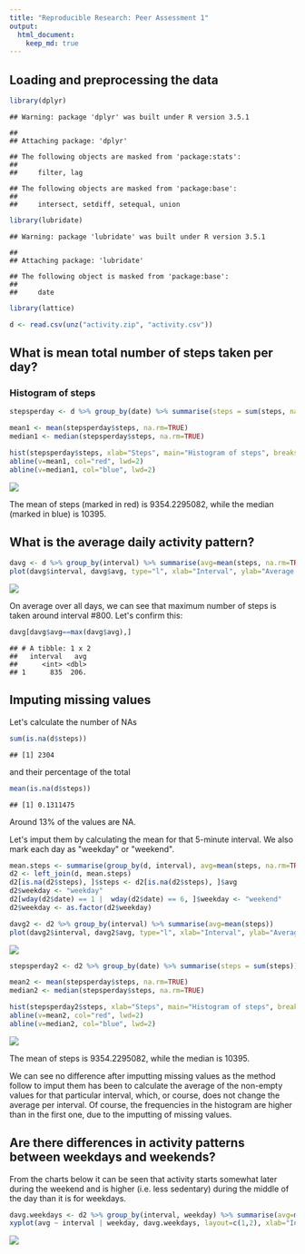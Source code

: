 ```yaml
---
title: "Reproducible Research: Peer Assessment 1"
output: 
  html_document:
    keep_md: true
---
```



## Loading and preprocessing the data

```r
library(dplyr)
```

```
## Warning: package 'dplyr' was built under R version 3.5.1
```

```
## 
## Attaching package: 'dplyr'
```

```
## The following objects are masked from 'package:stats':
## 
##     filter, lag
```

```
## The following objects are masked from 'package:base':
## 
##     intersect, setdiff, setequal, union
```

```r
library(lubridate)
```

```
## Warning: package 'lubridate' was built under R version 3.5.1
```

```
## 
## Attaching package: 'lubridate'
```

```
## The following object is masked from 'package:base':
## 
##     date
```

```r
library(lattice)

d <- read.csv(unz("activity.zip", "activity.csv"))
```


## What is mean total number of steps taken per day?

### Histogram of steps


```r
stepsperday <- d %>% group_by(date) %>% summarise(steps = sum(steps, na.rm=TRUE))

mean1 <- mean(stepsperday$steps, na.rm=TRUE)
median1 <- median(stepsperday$steps, na.rm=TRUE)

hist(stepsperday$steps, xlab="Steps", main="Histogram of steps", breaks=30)
abline(v=mean1, col="red", lwd=2)
abline(v=median1, col="blue", lwd=2)
```

![](PA1_template_files/figure-html/unnamed-chunk-2-1.png)<!-- -->

The mean of steps (marked in red) is 9354.2295082, while the median (marked in blue) is 10395.


## What is the average daily activity pattern?

```r
davg <- d %>% group_by(interval) %>% summarise(avg=mean(steps, na.rm=TRUE))
plot(davg$interval, davg$avg, type="l", xlab="Interval", ylab="Average number of steps")
```

![](PA1_template_files/figure-html/unnamed-chunk-3-1.png)<!-- -->

On average over all days, we can see that maximum number of steps is taken around interval #800. Let's confirm this:


```r
davg[davg$avg==max(davg$avg),]
```

```
## # A tibble: 1 x 2
##   interval   avg
##      <int> <dbl>
## 1      835  206.
```

## Imputing missing values
Let's calculate the number of NAs

```r
sum(is.na(d$steps))
```

```
## [1] 2304
```

and their percentage of the total

```r
mean(is.na(d$steps))
```

```
## [1] 0.1311475
```
Around 13% of the values are NA.

Let's imput them by calculating the mean for that 5-minute interval. We also mark each day as "weekday" or "weekend".


```r
mean.steps <- summarise(group_by(d, interval), avg=mean(steps, na.rm=TRUE))
d2 <- left_join(d, mean.steps)
d2[is.na(d2$steps), ]$steps <- d2[is.na(d2$steps), ]$avg
d2$weekday <- "weekday"
d2[wday(d2$date) == 1 |  wday(d2$date) == 6, ]$weekday <- "weekend"
d2$weekday <- as.factor(d2$weekday)
```


```r
davg2 <- d2 %>% group_by(interval) %>% summarise(avg=mean(steps)) 
plot(davg2$interval, davg2$avg, type="l", xlab="Interval", ylab="Average number of steps")
```

![](PA1_template_files/figure-html/unnamed-chunk-8-1.png)<!-- -->




```r
stepsperday2 <- d2 %>% group_by(date) %>% summarise(steps = sum(steps))

mean2 <- mean(stepsperday$steps, na.rm=TRUE)
median2 <- median(stepsperday$steps, na.rm=TRUE)

hist(stepsperday2$steps, xlab="Steps", main="Histogram of steps", breaks=30)
abline(v=mean2, col="red", lwd=2)
abline(v=median2, col="blue", lwd=2)
```

![](PA1_template_files/figure-html/unnamed-chunk-9-1.png)<!-- -->

The mean of steps is 9354.2295082, while the median is 10395. 


We can see no difference after imputting missing values as the method follow to imput them has been to calculate the average of the non-empty values for that particular interval, which, or course, does not change the average per interval. Of course, the frequencies in the histogram are higher than in the first one, due to the imputting of missing values.


## Are there differences in activity patterns between weekdays and weekends?
From the charts below it can be seen that activity starts somewhat later during the weekend and is higher (i.e. less sedentary) during the middle of the day than it is for weekdays.


```r
davg.weekdays <- d2 %>% group_by(interval, weekday) %>% summarise(avg=mean(steps)) 
xyplot(avg ~ interval | weekday, davg.weekdays, layout=c(1,2), xlab="Interval", ylab="Number of steps", type="l")
```

![](PA1_template_files/figure-html/unnamed-chunk-10-1.png)<!-- -->
